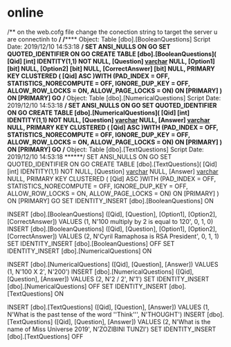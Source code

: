 # online


/** on the web.cofg file change the conection string to target the server u are connectinh to **/
/****** Object:  Table [dbo].[BooleanQuestions]    Script Date: 2019/12/10 14:53:18 ******/
SET ANSI_NULLS ON
GO
SET QUOTED_IDENTIFIER ON
GO
CREATE TABLE [dbo].[BooleanQuestions](
	[Qid] [int] IDENTITY(1,1) NOT NULL,
	[Question] [varchar](50) NULL,
	[Option1] [bit] NULL,
	[Option2] [bit] NULL,
	[CorrectAnswer] [bit] NULL,
PRIMARY KEY CLUSTERED 
(
	[Qid] ASC
)WITH (PAD_INDEX = OFF, STATISTICS_NORECOMPUTE = OFF, IGNORE_DUP_KEY = OFF, ALLOW_ROW_LOCKS = ON, ALLOW_PAGE_LOCKS = ON) ON [PRIMARY]
) ON [PRIMARY]
GO
/****** Object:  Table [dbo].[NumericalQuestions]    Script Date: 2019/12/10 14:53:18 ******/
SET ANSI_NULLS ON
GO
SET QUOTED_IDENTIFIER ON
GO
CREATE TABLE [dbo].[NumericalQuestions](
	[Qid] [int] IDENTITY(1,1) NOT NULL,
	[Question] [varchar](150) NULL,
	[Answer] [varchar](150) NULL,
PRIMARY KEY CLUSTERED 
(
	[Qid] ASC
)WITH (PAD_INDEX = OFF, STATISTICS_NORECOMPUTE = OFF, IGNORE_DUP_KEY = OFF, ALLOW_ROW_LOCKS = ON, ALLOW_PAGE_LOCKS = ON) ON [PRIMARY]
) ON [PRIMARY]
GO
/****** Object:  Table [dbo].[TextQuestions]    Script Date: 2019/12/10 14:53:18 ******/
SET ANSI_NULLS ON
GO
SET QUOTED_IDENTIFIER ON
GO
CREATE TABLE [dbo].[TextQuestions](
	[Qid] [int] IDENTITY(1,1) NOT NULL,
	[Question] [varchar](200) NULL,
	[Answer] [varchar](150) NULL,
PRIMARY KEY CLUSTERED 
(
	[Qid] ASC
)WITH (PAD_INDEX = OFF, STATISTICS_NORECOMPUTE = OFF, IGNORE_DUP_KEY = OFF, ALLOW_ROW_LOCKS = ON, ALLOW_PAGE_LOCKS = ON) ON [PRIMARY]
) ON [PRIMARY]
GO
SET IDENTITY_INSERT [dbo].[BooleanQuestions] ON 

INSERT [dbo].[BooleanQuestions] ([Qid], [Question], [Option1], [Option2], [CorrectAnswer]) VALUES (1, N'100 multiply by 2 is equal to 120', 0, 1, 0)
INSERT [dbo].[BooleanQuestions] ([Qid], [Question], [Option1], [Option2], [CorrectAnswer]) VALUES (2, N'Cyril Ramaphosa is RSA President', 0, 1, 1)
SET IDENTITY_INSERT [dbo].[BooleanQuestions] OFF
SET IDENTITY_INSERT [dbo].[NumericalQuestions] ON 

INSERT [dbo].[NumericalQuestions] ([Qid], [Question], [Answer]) VALUES (1, N'100 X 2', N'200')
INSERT [dbo].[NumericalQuestions] ([Qid], [Question], [Answer]) VALUES (2, N'2 / 2', N'1')
SET IDENTITY_INSERT [dbo].[NumericalQuestions] OFF
SET IDENTITY_INSERT [dbo].[TextQuestions] ON 

INSERT [dbo].[TextQuestions] ([Qid], [Question], [Answer]) VALUES (1, N'What is the past tense of the word ''Think''', N'THOUGHT')
INSERT [dbo].[TextQuestions] ([Qid], [Question], [Answer]) VALUES (2, N'What is the name of Miss Universe 2019', N'ZOZIBINI TUNZI')
SET IDENTITY_INSERT [dbo].[TextQuestions] OFF
